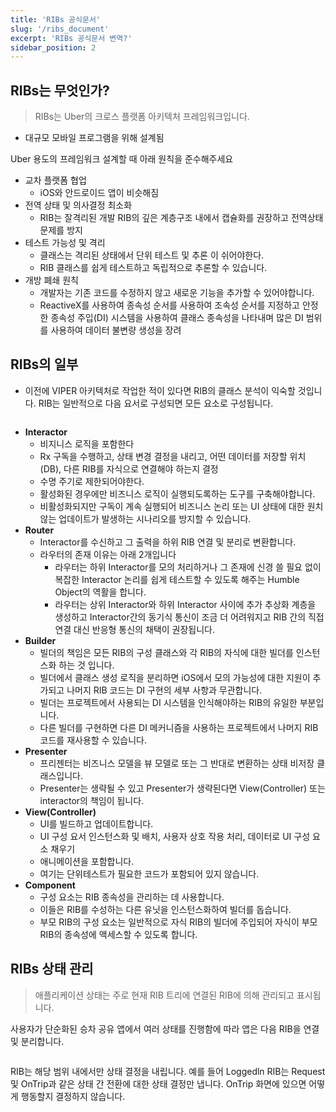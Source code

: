 ```yaml
---
title: 'RIBs 공식문서'
slug: '/ribs_document'
excerpt: 'RIBs 공식문서 변역?'
sidebar_position: 2
---
```


## RIBs는 무엇인가?

> RIBs는 Uber의 크로스 플랫폼 아키텍처 프레임워크입니다.
> 
- 대규모 모바일 프로그램을 위해 설계됨

Uber 용도의 프레임워크 설계할 때 아래 원칙을 준수해주세요

- 교차 플랫폼 협업
    - iOS와 안드로이드 앱이 비슷해짐
- 전역 상태 및 의사결정 최소화
    - RIB는 잘격리된 개발 RIB의 깊은 계층구조 내에서 캡슐화를 권장하고 전역상태 문제를 방지
- 테스트 가능성 및 격리
    - 클래스는 격리된 상태에서 단위 테스트 및 추론 이 쉬어야한다.
    - RIB 클래스를 쉽게 테스트하고 독립적으로 추론할 수 있습니다.
- 개방 폐쇄 원칙
    - 개발자는 기존 코드를 수정하지 않고 새로운 기능을 추가할 수 있어야합니다.
    - ReactiveX를 사용하여 종속성 순서를 사용하여 조속성 순서를 지정하고 안정한 종속성 주입(DI) 시스템을 사용하여 클래스 종속성을 나타내며 많은 DI 범위를 사용하여 데이터 불변량 생성을 장려
    

## RIBs의 일부

- 이전에 VIPER 아키텍처로 작업한 적이 있다면 RIB의 클래스 분석이 익숙할 것입니다. RIB는 일반적으로 다음 요서로 구성되면 모든 요소로 구성됩니다.

<img src="https://i.imghippo.com/files/kbLYC1722900997.png" alt="" border="0"/>

    
- **Interactor**
    - 비지니스 로직을 포함한다
    - Rx 구독을 수행하고, 상태 변경 결정을 내리고, 어떤 데이터를 저장할 위치(DB), 다른 RIB를 자식으로 연결해야 하는지 결정
    - 수명 주기로 제한되어야한다.
    - 활성화된 경우에만 비즈니스 로직이 실행되도록하는 도구를 구축해야합니다.
    - 비활성화되지만 구독이 계속 실행되어 비즈니스 논리 또는 UI 상태에 대한 원치 않는 업데이트가 발생하는 시나리오를 방지할 수 있습니다.
- **Router**
    - Interactor를 수신하고 그 출력을 하위 RIB 연결 및 분리로 변환합니다.
    - 라우터의 존재 이유는 아래 2개입니다
        - 라우터는 하위 Interactor를 모의 처리하거나 그 존재에 신경 쓸 필요 없이 복잡한 Interactor 논리를 쉽게 테스트할 수 있도록 해주는 Humble Object의 역활을 합니다.
        - 라우터는 상위 Interactor와 하위 Interactor 사이에 추가 추상화 계층을 생성하고 Interactor간의 동기식 통신이 조금 더 어려워지고 RIB 간의 직접 연결 대신 반응형 통신의 채택이 권장됩니다.
- **Builder**
    - 빌더의 책임은 모든 RIB의 구성 클래스와 각 RIB의 자식에 대한 빌더를 인스턴스화 하는 것 입니다.
    - 빌더에서 클래스 생성 로직을 분리하면 iOS에서 모의 가능성에 대한 지원이 추가되고 나머지 RIB 코드는 DI 구현의 세부 사항과 무관합니다.
    - 빌더는 프로젝트에서 사용되는 DI 시스템을 인식해야하는 RIB의 유일한 부분입니다.
    - 다른 빌더를 구현하면 다른 DI 메커니즘을 사용하는 프로젝트에서 나머지 RIB 코드를 재사용할 수 있습니다.
- **Presenter**
    - 프리젠터는 비즈니스 모델을 뷰 모델로 또는 그 반대로 변환하는 상태 비저장 클래스입니다.
    - Presenter는 생략될 수 있고 Presenter가 생략된다면 View(Controller) 또는 interactor의 책임이 됩니다.
- **View(Controller)**
    - UI를 빌드하고 업데이트합니다.
    - UI 구성 요서 인스턴스화 및 배치, 사용자 상호 작용 처리, 데이터로 UI 구성 요소 채우기
    - 애니메이션을 포함합니다.
    - 여기는 단위테스트가 필요한 코드가 포함되어 있지 않습니다.
- **Component**
    - 구성 요소는 RIB 종속성을 관리하는 데 사용합니다.
    - 이들은 RIB를 수성하는 다른 유닛을 인스턴스화하여 빌더를 돕습니다.
    - 부모 RIB의 구성 요소는 일반적으로 자식 RIB의 빌더에 주입되어 자식이 부모 RIB의 종속성에 액세스할 수 있도록 합니다.

## RIBs 상태 관리

> 애플리케이션 상태는 주로 현재 RIB 트리에 연결된 RIB에 의해 관리되고 표시됩니다.
> 

사용자가 단순화된 승차 공유 앱에서 여러 상태를 진행함에 따라 앱은 다음 RIB을 연결 및 분리합니다.

<img src="https://i.imghippo.com/files/eozvm1722901087.png" alt="" border="0"/>

RIB는 해당 범위 내에서만 상태 결정을 내립니다.
예를 들어 Loggedln RIB는 Request 및 OnTrip과 같은 상태 간 전환에 대한 상태 결정만 냅니다.
OnTrip 화면에 있으면 어떻게 행동할지 결정하지 않습니다.
